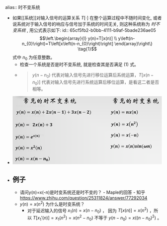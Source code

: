 alias:: 时不变系统

- 如果[[系统]]对输入信号的运算关系  $T[\cdot]$  在整个运算过程中不随时间变化, 或者说系统对于输入信号的响应与信号加于系统的时间无关, 则这种系统称为 *时不变系统* , 用公式表示如下:
  id:: 65cf5fb2-b0bb-4111-b9af-5bade236ae05
  $$\left.\begin{array}{l}
  y(n)=T[x(n)] \\
  y\left(n-n_{0}\right)=T\left[x\left(n-n_{0}\right)\right]
  \end{array}\right\} \tag{1}$$
  式中  $n_{0}$  为任意整数。
	- 检查一个系统是否是时不变系统, 就是检查其是否满足 $(1)$ 式。
	- >  $y(n-n_0)$ 代表对输入信号先进行移位运算后系统运算，$T[x(n-n_0)]$ 代表对输入信号先进行系统运算后移位运算，是看这二者是否相等。
- ![image.png](../assets/image_1708093988485_0.png)
- ## 例子
	- 请问y(n)=x(-n)是时变系统还是时不变的？ - Maple的回答 - 知乎
	  https://www.zhihu.com/question/25311824/answer/77292034
	- $y(n)=x(n^2)$ 为什么是时变系统？
		- 对于延迟输入的信号 $x_1(n) = x(n-n_0)$ ，
		  因为 $T[x(n)]=x(n^2)$ ，所以 $T[x_1'(n)]=x_1(n^2)=x(n^2-n_0)$
		  不等于 $y(n-n_0) = x((n-n_0)^2)$ 。